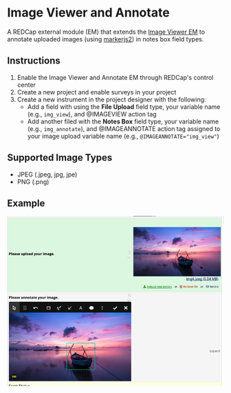 # Image Viewer and Annotate

A REDCap external module (EM) that extends the [Image Viewer EM](https://github.com/susom/redcap-em-image-viewer) to annotate uploaded images (using [markerjs2](https://markerjs.com/)) in notes box field types.

## Instructions

1. Enable the Image Viewer and Annotate EM through REDCap's control center
2. Create a new project and enable surveys in your project
3. Create a new instrument in the project designer with the following:
    - Add a field with using the **File Upload** field type, your variable name (e.g., `img_view`), and @IMAGEVIEW action tag
    - Add another filed with the **Notes Box** field type, your variable name (e.g., `img_annotate`), and @IMAGEANNOTATE action tag assigned to your image upload variable name (e.g., `@IMAGEANNOTATE="img_view"`)

## Supported Image Types

- JPEG (.jpeg, jpg, jpe)
- PNG (.png)
## Example

![annotate example](docs/annotate.png)